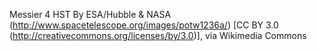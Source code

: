 Messier 4 HST By ESA/Hubble & NASA (http://www.spacetelescope.org/images/potw1236a/) [CC BY 3.0 (http://creativecommons.org/licenses/by/3.0)], via Wikimedia Commons
